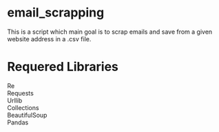 # email_scrapping

This is a script which main goal is to scrap emails and save from a given website address in a .csv file.

# Requered Libraries 

Re\
Requests\
Urllib\
Collections\
BeautifulSoup\
Pandas

